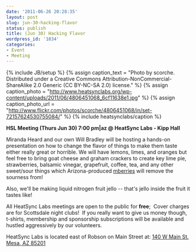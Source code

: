 ```yaml
---
date: '2011-06-26 20:28:35'
layout: post
slug: jun-30-hacking-flavor
status: publish
title: (Jun 30) Hacking Flavor
wordpress_id: '1834'
categories:
- Event
- Meeting
---
```


{% include JB/setup %}
{% assign caption_text = "Photo by scorche.  Distributed under a Creative Commons Attribution-NonCommercial-ShareAlike 2.0 Generic (CC BY-NC-SA 2.0) license." %}
{% assign caption_photo = "http://www.heatsynclabs.org/wp-content/uploads/2011/06/4806451068_6cf11638e1.jpg" %}
{% assign caption_photo_url = "http://www.flickr.com/photos/scorche/4806451068/in/set-72157624530755084/" %}
{% include heatsynclabs/caption %}

**HSL Meeting (Thurs Jun 30) 7:00 pm|az @ HeatSync Labs - Kipp Hall**

Miranda Heard and our own Will Bradley will be hosting a hands-on presentation on how to change the flavor of things to make them taste either really great or horrible.  We will have lemons, limes, and oranges but feel free to bring goat cheese and graham crackers to create key lime pie, strawberries, balsamic vinegar, grapefruit, coffee, tea, and any other sweet/sour things which Arizona-produced [mberries](http://mberry.us/) will remove the sourness from!

Also, we'll be making liquid nitrogen fruit jello -- that's jello inside the fruit it tastes like!

All HeatSync Labs meetings are open to the public for **free**;  Cover charges are for Scottsdale night clubs!  If you really want to give us money though, t-shirts, membership and sponsorship subscriptions will be available and hustled aggressively by our volunteers.

HeatSync Labs is located east of Robson on Main Street at:
[140 W Main St.
Mesa, AZ 85201](http://maps.google.com/maps?f=q&source=s_q&hl=en&geocode=&q=140+w+main+st.+mesa,+az&aq=&sll=37.0625,-95.677068&sspn=34.945679,76.464844&ie=UTF8&hq=&hnear=140+W+Main+St,+Mesa,+Arizona+85201&ll=33.415289,-111.835499&spn=0.000795,0.001167&t=h&z=20)
